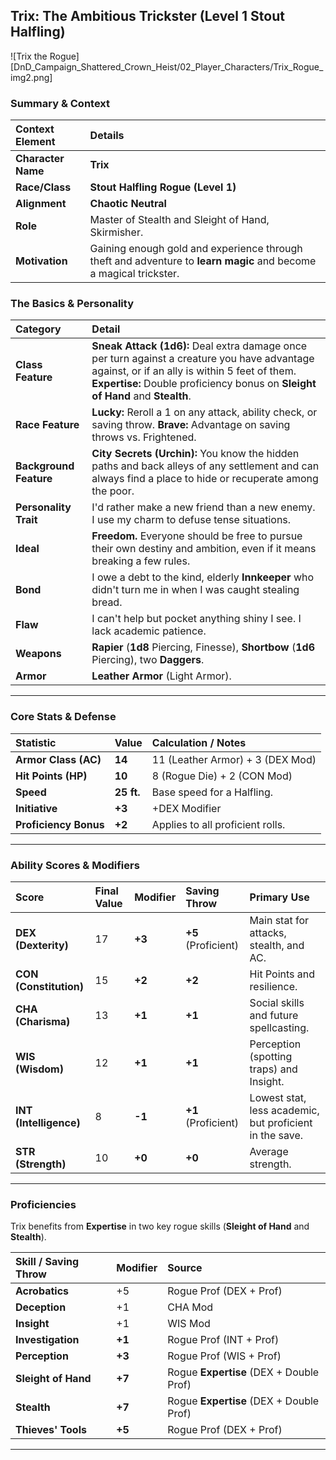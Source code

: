 ## Trix: The Ambitious Trickster (Level 1 Stout Halfling)

![Trix the Rogue][DnD_Campaign_Shattered_Crown_Heist/02_Player_Characters/Trix_Rogue_img2.png]


### Summary & Context

| Context Element | Details |
| :--- | :--- |
| **Character Name** | **Trix** |
| **Race/Class** | **Stout Halfling Rogue (Level 1)** |
| **Alignment** | **Chaotic Neutral** |
| **Role** | Master of Stealth and Sleight of Hand, Skirmisher. |
| **Motivation** | Gaining enough gold and experience through theft and adventure to **learn magic** and become a magical trickster. |

### The Basics & Personality

| Category | Detail |
| :--- | :--- |
| **Class Feature** | **Sneak Attack ($\mathbf{1d6}$):** Deal extra damage once per turn against a creature you have advantage against, or if an ally is within 5 feet of them. **Expertise:** Double proficiency bonus on **Sleight of Hand** and **Stealth**. |
| **Race Feature** | **Lucky:** Reroll a 1 on any attack, ability check, or saving throw. **Brave:** Advantage on saving throws vs. Frightened. |
| **Background Feature** | **City Secrets (Urchin):** You know the hidden paths and back alleys of any settlement and can always find a place to hide or recuperate among the poor. |
| **Personality Trait**| I'd rather make a new friend than a new enemy. I use my charm to defuse tense situations. |
| **Ideal** | **Freedom.** Everyone should be free to pursue their own destiny and ambition, even if it means breaking a few rules. |
| **Bond** | I owe a debt to the kind, elderly **Innkeeper** who didn't turn me in when I was caught stealing bread. |
| **Flaw** | I can't help but pocket anything shiny I see. I lack academic patience. |
| **Weapons** | **Rapier** ($\mathbf{1d8}$ Piercing, Finesse), **Shortbow** ($\mathbf{1d6}$ Piercing), two **Daggers**. |
| **Armor** | **Leather Armor** (Light Armor). |

---

### Core Stats & Defense

| Statistic | Value | Calculation / Notes |
| :--- | :--- | :--- |
| **Armor Class (AC)** | **14** | $11 \text{ (Leather Armor)} + 3 \text{ (DEX Mod)}$ |
| **Hit Points (HP)** | **10** | $8 \text{ (Rogue Die)} + 2 \text{ (CON Mod)}$ |
| **Speed** | **25 ft.** | Base speed for a Halfling. |
| **Initiative** | **+3** | $+\text{DEX Modifier}$ |
| **Proficiency Bonus**| **+2** | Applies to all proficient rolls. |

---

### Ability Scores & Modifiers

| Score | Final Value | Modifier | Saving Throw | Primary Use |
| :--- | :--- | :--- | :--- | :--- |
| **DEX (Dexterity)** | 17 | **+3** | **+5** (Proficient) | Main stat for attacks, stealth, and AC. |
| **CON (Constitution)** | 15 | **+2** | **+2** | Hit Points and resilience. |
| **CHA (Charisma)** | 13 | **+1** | **+1** | Social skills and future spellcasting. |
| **WIS (Wisdom)** | 12 | **+1** | **+1** | Perception (spotting traps) and Insight. |
| **INT (Intelligence)** | 8 | **-1** | **+1** (Proficient) | Lowest stat, less academic, but proficient in the save. |
| **STR (Strength)** | 10 | **+0** | **+0** | Average strength. |

---

### Proficiencies

Trix benefits from **Expertise** in two key rogue skills (**Sleight of Hand** and **Stealth**).

| Skill / Saving Throw | Modifier | Source |
| :--- | :--- | :--- |
| **Acrobatics** | $+5$ | Rogue Prof ($\text{DEX + Prof}$) |
| **Deception** | $+1$ | CHA Mod |
| **Insight** | $+1$ | WIS Mod |
| **Investigation** | $\mathbf{+1}$ | Rogue Prof ($\text{INT + Prof}$) |
| **Perception** | $\mathbf{+3}$ | Rogue Prof ($\text{WIS + Prof}$) |
| **Sleight of Hand** | $\mathbf{+7}$ | Rogue **Expertise** ($\text{DEX + Double Prof}$) |
| **Stealth** | $\mathbf{+7}$ | Rogue **Expertise** ($\text{DEX + Double Prof}$) |
| **Thieves' Tools** | $\mathbf{+5}$ | Rogue Prof ($\text{DEX + Prof}$) |

---
